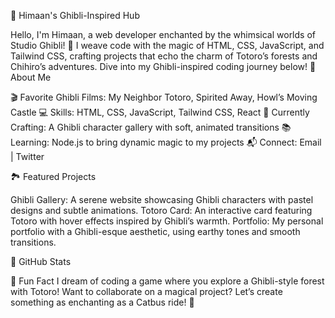 🌿 Himaan's Ghibli-Inspired Hub
 
Hello, I'm Himaan, a web developer enchanted by the whimsical worlds of Studio Ghibli! 🌱 I weave code with the magic of HTML, CSS, JavaScript, and Tailwind CSS, crafting projects that echo the charm of Totoro’s forests and Chihiro’s adventures. Dive into my Ghibli-inspired coding journey below!
🍃 About Me

🎬 Favorite Ghibli Films: My Neighbor Totoro, Spirited Away, Howl’s Moving Castle
💻 Skills: HTML, CSS, JavaScript, Tailwind CSS, React
🌟 Currently Crafting: A Ghibli character gallery with soft, animated transitions
📚 Learning: Node.js to bring dynamic magic to my projects
📬 Connect: Email | Twitter

🏞️ Featured Projects

Ghibli Gallery: A serene website showcasing Ghibli characters with pastel designs and subtle animations.
Totoro Card: An interactive card featuring Totoro with hover effects inspired by Ghibli’s warmth.
Portfolio: My personal portfolio with a Ghibli-esque aesthetic, using earthy tones and smooth transitions.

🌌 GitHub Stats

🌸 Fun Fact
I dream of coding a game where you explore a Ghibli-style forest with Totoro! Want to collaborate on a magical project? Let’s create something as enchanting as a Catbus ride! 🐾

